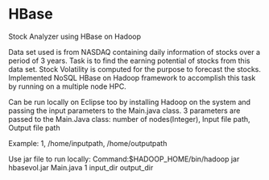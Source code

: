 # HBase
Stock Analyzer using HBase on Hadoop

Data set used is from NASDAQ containing daily information of stocks over a period of 3 years. 
Task is to find the earning potential of stocks from this data set. 
Stock Volatility is computed for the purpose to forecast the stocks. 
Implemented NoSQL HBase on Hadoop framework to accomplish this task by running on a multiple node HPC.

Can be run locally on Eclipse too by installing Hadoop on the system and passing the input parameters to the Main.java class. 
3 parameters are passed to the Main.Java class: number of nodes(Integer), Input file path, Output file path

Example: 1, /home/inputpath, /home/outputpath

Use jar file to run locally:
Command:$HADOOP_HOME/bin/hadoop jar hbasevol.jar Main.java 1 input_dir output_dir
